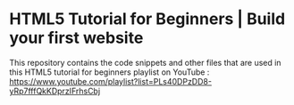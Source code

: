 # HTML5 Tutorial for Beginners | Build your first website
This repository contains the code snippets and other files that are used in this HTML5 tutorial for beginners playlist on YouTube : https://www.youtube.com/playlist?list=PLs40DPzDD8-yRp7fffQkKDprzIFrhsCbj
